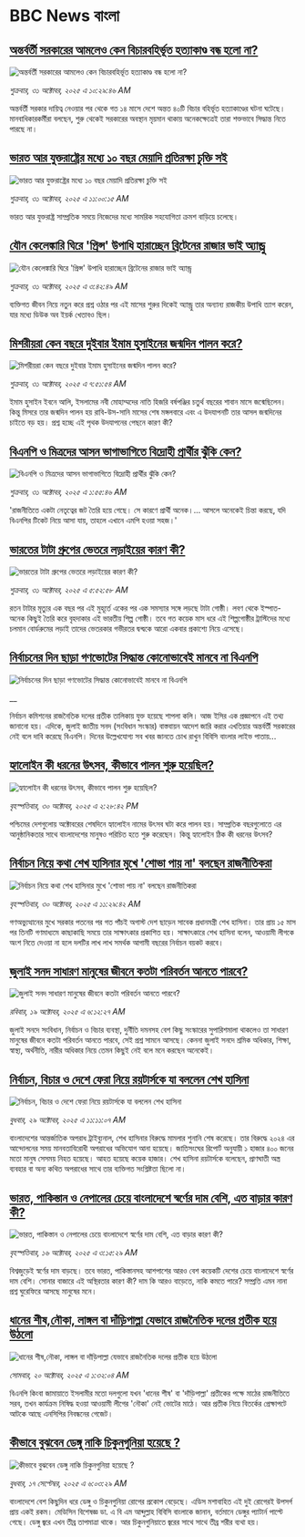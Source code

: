# BBC News বাংলা## [অন্তর্বর্তী সরকারের আমলেও কেন বিচারবহির্ভূত হত্যাকাণ্ড বন্ধ হলো না?](https://www.bbc.com/bengali/articles/cz0x8zgx20ro?at_medium=RSS&at_campaign=rss?at_campaign=githubrss)![অন্তর্বর্তী সরকারের আমলেও কেন বিচারবহির্ভূত হত্যাকাণ্ড বন্ধ হলো না?](https://ichef.bbci.co.uk/ace/ws/240/cpsprodpb/9c67/live/c1eb1c00-b638-11f0-ba75-093eca1ac29b.jpg)_শুক্রবার, ৩১ অক্টোবর, ২০২৫ এ ১০:২৯:৪৬ AM_অন্তর্বর্তী সরকার দায়িত্ব নেওয়ার পর থেকে গত ১৪ মাসে দেশে অন্তত ৪০টি বিচার বহির্ভূত হত্যাকাণ্ডের ঘটনা ঘটেছে। মানবাধিকারকর্মীরা বলছেন, শুরু থেকেই সরকারের অবস্থান মৃয়মান থাকায় অনেকক্ষেত্রেই তারা শক্তভাবে সিদ্ধান্ত নিতে পারছে না।## [ভারত আর যুক্তরাষ্ট্রের মধ্যে ১০ বছর মেয়াদি প্রতিরক্ষা চুক্তি সই](https://www.bbc.com/bengali/articles/ce9drl0m21lo?at_medium=RSS&at_campaign=rss?at_campaign=githubrss)![ভারত আর যুক্তরাষ্ট্রের মধ্যে ১০ বছর মেয়াদি প্রতিরক্ষা চুক্তি সই](https://ichef.bbci.co.uk/ace/ws/240/cpsprodpb/9f10/live/66dc3650-b642-11f0-aa13-0b0479f6f42a.jpg)_শুক্রবার, ৩১ অক্টোবর, ২০২৫ এ ১১:০০:১৫ AM_ভারত আর যুক্তরাষ্ট্র সাম্প্রতিক সময়ে নিজেদের মধ্যে সামরিক সহযোগিতা ক্রমশ বাড়িয়ে চলেছে।## [যৌন কেলেঙ্কারি ঘিরে 'প্রিন্স' উপাধি হারাচ্ছেন ব্রিটেনের রাজার ভাই অ্যান্ড্রু](https://www.bbc.com/bengali/articles/ckg1epn5kjro?at_medium=RSS&at_campaign=rss?at_campaign=githubrss)![যৌন কেলেঙ্কারি ঘিরে 'প্রিন্স' উপাধি হারাচ্ছেন ব্রিটেনের রাজার ভাই অ্যান্ড্রু](https://ichef.bbci.co.uk/ace/ws/240/cpsprodpb/7e19/live/1e458690-b605-11f0-aa13-0b0479f6f42a.jpg)_শুক্রবার, ৩১ অক্টোবর, ২০২৫ এ ৩:৪২:৪৯ AM_ব্যক্তিগত জীবন নিয়ে নতুন করে প্রশ্ন ওঠার পর এই মাসের শুরুর দিকেই অ্যান্ড্রু তার অন্যান্য রাজকীয় উপাধি ত্যাগ করেন, যার মধ্যে ডিউক অব ইয়র্ক খেতাবও ছিল।## [মিশরীয়রা কেন বছরে দুইবার ইমাম হুসাইনের জন্মদিন পালন করে?](https://www.bbc.com/bengali/articles/c1m3zpmv9x7o?at_medium=RSS&at_campaign=rss?at_campaign=githubrss)![মিশরীয়রা কেন বছরে দুইবার ইমাম হুসাইনের জন্মদিন পালন করে?](https://ichef.bbci.co.uk/ace/ws/240/cpsprodpb/0160/live/41b10fe0-b2f5-11f0-b2a1-6f537f66f9aa.jpg)_শুক্রবার, ৩১ অক্টোবর, ২০২৫ এ ৭:৫১:৫৪ AM_ইমাম হুসাইন ইবনে আলি, ইসলামের নবী মোহাম্মদের নাতি হিজরি বর্ষপঞ্জির চতুর্থ বছরের শাবান মাসে জন্মেছিলেন। কিন্তু মিসরে তার জন্মদিন পালন হয় রাবি-উস-সানি মাসের শেষ মঙ্গলবারে এবং এ উদযাপনটি তার আসল জন্মদিনের চাইতে বড় হয়। প্রশ্ন হচ্ছে এই পৃথক উদযাপনের পেছনে কারণ কী?## [বিএনপি ও মিত্রদের আসন ভাগাভাগিতে বিদ্রোহী প্রার্থীর ঝুঁকি কেন? ](https://www.bbc.com/bengali/articles/c803gpdx044o?at_medium=RSS&at_campaign=rss?at_campaign=githubrss)![বিএনপি ও মিত্রদের আসন ভাগাভাগিতে বিদ্রোহী প্রার্থীর ঝুঁকি কেন? ](https://ichef.bbci.co.uk/ace/ws/240/cpsprodpb/b839/live/fa4d3d90-b5a6-11f0-8833-43b4d09dd0bc.jpg)_শুক্রবার, ৩১ অক্টোবর, ২০২৫ এ ১:৫৫:৪৬ AM_'রাজনীতিতে একটা নেতৃত্বের জট তৈরি হয়ে গেছে। সে কারণে প্রার্থী অনেক।... আসলে অনেকেই চিন্তা করছে, যদি বিএনপির টিকেট নিয়ে আসা যায়, তাহলে এখানে এমপি হওয়া সহজ।'## [ভারতের টাটা গ্রুপের ভেতরে লড়াইয়ের কারণ কী?](https://www.bbc.com/bengali/articles/cdjrzlwwr03o?at_medium=RSS&at_campaign=rss?at_campaign=githubrss)![ভারতের টাটা গ্রুপের ভেতরে লড়াইয়ের কারণ কী?](https://ichef.bbci.co.uk/ace/ws/240/cpsprodpb/74fa/live/3d05fa30-b56d-11f0-aa13-0b0479f6f42a.jpg)_শুক্রবার, ৩১ অক্টোবর, ২০২৫ এ ৫:৫২:৫৮ AM_রতন টাটার মৃত্যুর এক বছর পর এই মুহূর্তে একের পর এক সমস্যার সঙ্গে লড়ছে টাটা গোষ্ঠী। লবণ থেকে ইস্পাত- অনেক কিছুই তৈরি করে বৃহদাকার এই ভারতীয় শিল্প গোষ্ঠী। তবে গত কয়েক মাস ধরে এই শিল্পগোষ্ঠীর ট্রাস্টিদের মধ্যে চলমান বোর্ডরুমের লড়াই তাদের ভেতরকার গভীরতর দ্বন্দ্বকে আরো একবার প্রকাশ্যে নিয়ে এসেছে।## [নির্বাচনের দিন ছাড়া গণভোটের সিদ্ধান্ত কোনোভাবেই মানবে না বিএনপি](https://www.bbc.co.uk/bengali/live/cx2yr0k5kr3t?at_medium=RSS&at_campaign=rss?at_campaign=githubrss)![নির্বাচনের দিন ছাড়া গণভোটের সিদ্ধান্ত কোনোভাবেই মানবে না বিএনপি](https://ichef.bbci.co.uk/ace/standard/240/cpsprodpb/3d4e/live/8f5c1c70-b5b2-11f0-aa13-0b0479f6f42a.jpg)__নির্বাচন কমিশনের রাজনৈতিক দলের প্রতীক তালিকায় যুক্ত হয়েছে শাপলা কলি। আজ ইসির এক প্রজ্ঞাপনে এই তথ্য জানানো হয়। এদিকে, জুলাই জাতীয় সনদ (সংবিধান সংস্কার) বাস্তবায়ন আদেশ জারি করার এখতিয়ার অন্তর্বর্তী সরকারের নেই বলে দাবি করেছে বিএনপি। দিনের উল্লেখযোগ্য সব খবর জানতে চোখ রাখুন বিবিসি বাংলার লাইভ পাতায়...## [হ্যালোইন কী ধরনের উৎসব, কীভাবে পালন শুরু হয়েছিল?](https://www.bbc.com/bengali/articles/cq6z72n743yo?at_medium=RSS&at_campaign=rss?at_campaign=githubrss)![হ্যালোইন কী ধরনের উৎসব, কীভাবে পালন শুরু হয়েছিল?](https://ichef.bbci.co.uk/ace/ws/240/cpsprodpb/565f/live/de6c72f0-afeb-11f0-a143-2b4ebe719445.jpg)_বৃহস্পতিবার, ৩০ অক্টোবর, ২০২৫ এ ২:২৮:৪২ PM_পশ্চিমের দেশগুলোয় অক্টোবরের শেষদিনে হ্যালোইন নামের উৎসব ঘটা করে পালন হয়। সাম্প্রতিক বছরগুলোতে এর আনুষ্ঠানিকতার সাথে বাংলাদেশের মানুষও পরিচিত হতে শুরু করেছেন। কিন্তু হ্যালোইন ঠিক কী ধরনের উৎসব?## [নির্বাচন নিয়ে কথা শেখ হাসিনার মুখে 'শোভা পায় না' বলছেন রাজনীতিকরা](https://www.bbc.com/bengali/articles/c4gpwrrezlwo?at_medium=RSS&at_campaign=rss?at_campaign=githubrss)![নির্বাচন নিয়ে কথা শেখ হাসিনার মুখে 'শোভা পায় না' বলছেন রাজনীতিকরা](https://ichef.bbci.co.uk/ace/ws/240/cpsprodpb/af66/live/f81d4dc0-b570-11f0-83b9-05f02855fa7e.jpg)_বৃহস্পতিবার, ৩০ অক্টোবর, ২০২৫ এ ১১:২৯:৪২ AM_গণঅভ্যুত্থানের মুখে সরকার পতনের পর গত পাঁচই অগাস্ট দেশ ছাড়েন সাবেক প্রধানমন্ত্রী শেখ হাসিনা। তার প্রায় ১৫ মাস পর তিনটি গণমাধ্যমে কাছাকাছি সময়ে তার সাক্ষাৎকার প্রকাশিত হয়। সাক্ষাৎকারে শেখ হাসিনা বলেন, আওয়ামী লীগকে অংশ নিতে দেওয়া না হলে দলটির লাখ লাখ সমর্থক আগামী বছরের নির্বাচন বয়কট করবে।## [জুলাই সনদ সাধারণ মানুষের জীবনে কতটা পরিবর্তন আনতে পারবে?](https://www.bbc.com/bengali/articles/c751w4k6q12o?at_medium=RSS&at_campaign=rss?at_campaign=githubrss)![জুলাই সনদ সাধারণ মানুষের জীবনে কতটা পরিবর্তন আনতে পারবে?](https://ichef.bbci.co.uk/ace/ws/240/cpsprodpb/fe81/live/806715a0-ac3c-11f0-aa13-0b0479f6f42a.jpg)_রবিবার, ১৯ অক্টোবর, ২০২৫ এ ৬:১২:২৭ AM_জুলাই সনদে সংবিধান, নির্বাচন ও বিচার ব্যবস্থা, দুর্নীতি দমনসহ বেশ কিছু সংস্কারের সুপারিশমালা থাকলেও তা সাধারণ মানুষের জীবনে কতটা পরিবর্তন আনতে পারবে, সেই প্রশ্ন সামনে আসছে। কেননা জুলাই সনদে শ্রমিক অধিকার, শিক্ষা, স্বাস্থ্য, অর্থনীতি, নারীর অধিকার নিয়ে তেমন কিছুই নেই বলে মনে করছেন অনেকেই।## [নির্বাচন, বিচার ও দেশে ফেরা নিয়ে রয়টার্সকে যা বললেন শেখ হাসিনা](https://www.bbc.com/bengali/articles/c5yde7jne6qo?at_medium=RSS&at_campaign=rss?at_campaign=githubrss)![নির্বাচন, বিচার ও দেশে ফেরা নিয়ে রয়টার্সকে যা বললেন শেখ হাসিনা](https://ichef.bbci.co.uk/ace/ws/240/cpsprodpb/7ef9/live/01030220-b4b5-11f0-ba75-093eca1ac29b.jpg)_বুধবার, ২৯ অক্টোবর, ২০২৫ এ ১১:১১:০৭ AM_বাংলাদেশের আন্তর্জাতিক অপরাধ ট্রাইব্যুনাল, শেখ হাসিনার বিরুদ্ধে মামলার শুনানি শেষ করেছে। তার বিরুদ্ধে ২০২৪ এর আন্দোলনের সময় মানবতাবিরোধী অপরাধের অভিযোগ আনা হয়েছে।  জাতিসংঘের রিপোর্ট অনুযায়ী ১ হাজার ৪০০ জনের মতো মানুষ সেসময় নিহত হয়েছে। আহত হয়েছে কয়েক হাজার। শেখ হাসিনা রয়টার্সকে বলেছেন, প্রাণঘাতী অস্ত্র ব্যবহার বা অন্য কথিত অপরাধের সাথে তার ব্যক্তিগত সংশ্লিষ্টতা ছিলো না।## [ভারত, পাকিস্তান ও নেপালের চেয়ে বাংলাদেশে স্বর্ণের দাম বেশি, এত বাড়ার কারণ কী?](https://www.bbc.com/bengali/articles/c231kzd1xk3o?at_medium=RSS&at_campaign=rss?at_campaign=githubrss)![ভারত, পাকিস্তান ও নেপালের চেয়ে বাংলাদেশে স্বর্ণের দাম বেশি, এত বাড়ার কারণ কী?](https://ichef.bbci.co.uk/ace/ws/240/cpsprodpb/0255/live/eef19d40-a9d7-11f0-b142-c350b61cfbce.jpg)_বৃহস্পতিবার, ১৬ অক্টোবর, ২০২৫ এ ৩:১৫:২৯ AM_বিশ্বজুড়েই স্বর্ণের দাম বাড়ছে। তবে ভারত, পাকিস্তানসহ আশপাশের আরও বেশ কয়েকটি দেশের চেয়ে বাংলাদেশে স্বর্ণের দাম বেশি। সোনার বাজারে এই অস্থিরতার কারণ কী? দাম কি আরও বাড়েতে, নাকি কমতে পারে? সম্প্রতি এমন নানা প্রশ্ন ঘুরেফিরে আসছে মানুষের মনে।## [ধানের শীষ,নৌকা, লাঙ্গল বা দাঁড়িপাল্লা যেভাবে রাজনৈতিক দলের প্রতীক হয়ে উঠলো](https://www.bbc.com/bengali/articles/czdr1gn0redo?at_medium=RSS&at_campaign=rss?at_campaign=githubrss)![ধানের শীষ,নৌকা, লাঙ্গল বা দাঁড়িপাল্লা যেভাবে রাজনৈতিক দলের প্রতীক হয়ে উঠলো](https://ichef.bbci.co.uk/ace/ws/240/cpsprodpb/b002/live/90668e20-a9aa-11f0-928c-71dbb8619e94.jpg)_সোমবার, ২০ অক্টোবর, ২০২৫ এ ১:৩২:০৪ AM_বিএনপি কিংবা জামায়াতে ইসলামীর মতো দলগুলো যখন 'ধানের শীষ' বা 'দাঁড়িপাল্লা' প্রতীকের  পক্ষে মাঠের রাজনীতিতে সরব, তখন কার্যক্রম নিষিদ্ধ হওয়া আওয়ামী লীগের 'নৌকা' নেই ভোটের মাঠে। আর প্রতীক নিয়ে বিতর্কের প্রেক্ষাপটে আটকে আছে এনসিপির নিবন্ধনের গেজেট।## [কীভাবে বুঝবেন ডেঙ্গু নাকি চিকুনগুনিয়া হয়েছে ?](https://www.bbc.com/bengali/articles/cwynvwgxv77o?at_medium=RSS&at_campaign=rss?at_campaign=githubrss)![কীভাবে বুঝবেন ডেঙ্গু নাকি চিকুনগুনিয়া হয়েছে ?](https://ichef.bbci.co.uk/ace/ws/240/cpsprodpb/1351/live/7e4cce80-938d-11f0-9cf6-cbf3e73ce2b9.jpg)_বুধবার, ১৭ সেপ্টেম্বর, ২০২৫ এ ৬:০৩:২৯ AM_বাংলাদেশে বেশ কিছুদিন ধরে ডেঙ্গু ও চিকুনগুনিয়া রোগের প্রকোপ বেড়েছে। এডিস মশাবাহিত এই দুই রোগেরই উপসর্গ প্রায় একই রকম। মেডিসিন বিশেষজ্ঞ ডা. এ বি এম আব্দুল্লাহ বিবিসি বাংলাকে জানান, বর্তমানে ডেঙ্গুর প্যাটার্ন পাল্টে গেছে। ডেঙ্গু জ্বরে এখন তীব্র তাপমাত্রা থাকে। আর চিকুনগুনিয়াতে জ্বরের সাথে সাথে তীব্র শরীর ব্যথা হয়।